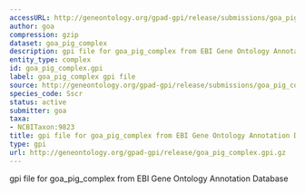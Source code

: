 ```yaml
---
accessURL: http://geneontology.org/gpad-gpi/release/submissions/goa_pig_complex.gpi.gz
author: goa
compression: gzip
dataset: goa_pig_complex
description: gpi file for goa_pig_complex from EBI Gene Ontology Annotation Database
entity_type: complex
id: goa_pig_complex.gpi
label: goa_pig_complex gpi file
source: http://geneontology.org/gpad-gpi/release/submissions/goa_pig_complex.gpi.gz
species_code: Sscr
status: active
submitter: goa
taxa:
- NCBITaxon:9823
title: gpi file for goa_pig_complex from EBI Gene Ontology Annotation Database
type: gpi
url: http://geneontology.org/gpad-gpi/release/goa_pig_complex.gpi.gz
---
```


gpi file for goa_pig_complex from EBI Gene Ontology Annotation Database